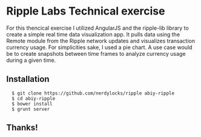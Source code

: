 Ripple Labs Technical exercise
======

For this thencical exercise I utilized AngularJS and the ripple-lib library to create a simple real time data visualization app. It pulls data using the Remote module from the Ripple network updates and visualizes transaction currency usage. For simplicities sake, I used a pie chart. A use case would be to create snapshots between time frames to analyze currency usage during a given time.

## Installation

      $ git clone https://github.com/nerdylocks/ripple abiy-ripple
      $ cd abiy-ripple
      $ bower install
      $ grunt server
      
## Thanks!      
